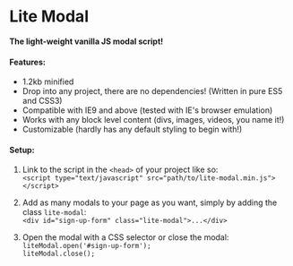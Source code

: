 # Lite Modal

**The light-weight vanilla JS modal script!**

#### Features:

- 1.2kb minified
- Drop into any project, there are no dependencies! (Written in pure ES5 and CSS3)
- Compatible with IE9 and above (tested with IE's browser emulation)
- Works with any block level content (divs, images, videos, you name it!)
- Customizable (hardly has any default styling to begin with!)

#### Setup:

1) Link to the script in the `<head>` of your project like so:  
`<script type="text/javascript" src="path/to/lite-modal.min.js"></script>`


2) Add as many modals to your page as you want, simply by adding the class `lite-modal`:  
`<div id="sign-up-form" class="lite-modal">...</div>`


3) Open the modal with a CSS selector or close the modal:  
`liteModal.open('#sign-up-form');`  
`liteModal.close();`